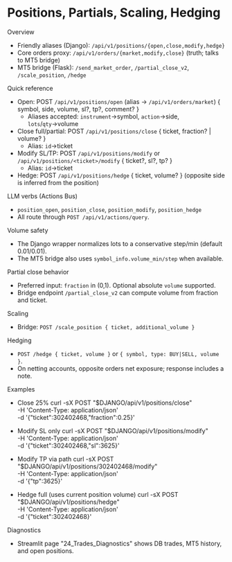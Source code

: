 Positions, Partials, Scaling, Hedging
=====================================

Overview
- Friendly aliases (Django): `/api/v1/positions/{open,close,modify,hedge}`
- Core orders proxy: `/api/v1/orders/{market,modify,close}` (truth; talks to MT5 bridge)
- MT5 bridge (Flask): `/send_market_order`, `/partial_close_v2`, `/scale_position`, `/hedge`

Quick reference
- Open: POST `/api/v1/positions/open` (alias → `/api/v1/orders/market`)
  { symbol, side, volume, sl?, tp?, comment? }
  - Aliases accepted: `instrument`→symbol, `action`→side, `lots`/`qty`→volume
- Close full/partial: POST `/api/v1/positions/close`
  { ticket, fraction? | volume? }
  - Alias: `id`→ticket
- Modify SL/TP: POST `/api/v1/positions/modify` or `/api/v1/positions/<ticket>/modify`
  { ticket?, sl?, tp? }
  - Alias: `id`→ticket
- Hedge: POST `/api/v1/positions/hedge`
  { ticket, volume? }  (opposite side is inferred from the position)

LLM verbs (Actions Bus)
- `position_open`, `position_close`, `position_modify`, `position_hedge`
- All route through `POST /api/v1/actions/query`.

Volume safety
- The Django wrapper normalizes lots to a conservative step/min (default 0.01/0.01).
- The MT5 bridge also uses `symbol_info.volume_min/step` when available.

Partial close behavior
- Preferred input: `fraction` in (0,1). Optional absolute `volume` supported.
- Bridge endpoint `/partial_close_v2` can compute volume from fraction and ticket.

Scaling
- Bridge: `POST /scale_position { ticket, additional_volume }`

Hedging
- `POST /hedge { ticket, volume }` or `{ symbol, type: BUY|SELL, volume }`.
- On netting accounts, opposite orders net exposure; response includes a note.

Examples
- Close 25%
  curl -sX POST "$DJANGO/api/v1/positions/close" \
    -H 'Content-Type: application/json' \
    -d '{"ticket":302402468,"fraction":0.25}'

- Modify SL only
  curl -sX POST "$DJANGO/api/v1/positions/modify" \
    -H 'Content-Type: application/json' \
    -d '{"ticket":302402468,"sl":3625}'

- Modify TP via path
  curl -sX POST "$DJANGO/api/v1/positions/302402468/modify" \
    -H 'Content-Type: application/json' \
    -d '{"tp":3625}'

- Hedge full (uses current position volume)
  curl -sX POST "$DJANGO/api/v1/positions/hedge" \
    -H 'Content-Type: application/json' \
    -d '{"ticket":302402468}'

Diagnostics
- Streamlit page "24_Trades_Diagnostics" shows DB trades, MT5 history, and open positions.

